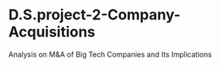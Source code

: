 # D.S.project-2-Company-Acquisitions
Analysis on M&amp;A of Big Tech Companies and Its Implications
